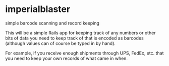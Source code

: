 imperialblaster
===============

simple barcode scanning and record keeping

This will be a simple Rails app for keeping track of any numbers or other bits of data you need to keep track of that is encoded as barcodes (although values can of course be typed in by hand).

For example, if you receive enough shipments through UPS, FedEx, etc. that you need to keep your own records of what came in when.

